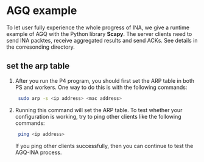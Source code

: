 # AGQ example

To let user fully experience the whole progress of INA, we give a runtime example of AGQ with the Python library **Scapy**. The server clients need to send INA packtes, receive aggregated results and send ACKs. See details in the corresonding directory.

## set the arp table

1. After you run the P4 program, you should first set the ARP table in both PS and workers. One way to do this is with the following commands:
   ```bash
    sudo arp -s <ip address> <mac address>
    ```

2. Running this command will set the ARP table. To test whether your configuration is working, try to ping other clients like the following commands:
   ```bash
    ping <ip address>
    ```
    If you ping other clients successfully, then you can continue to test the AGQ-INA process.

